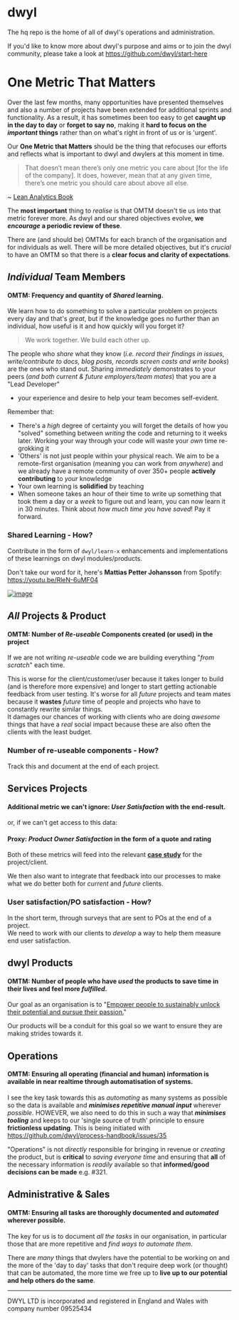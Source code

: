 # dwyl

The hq repo is the home of all of dwyl's operations and administration.

If you'd like to know more about dwyl's purpose and aims or
to join the dwyl community,
please take a look at https://github.com/dwyl/start-here


# One Metric That Matters
Over the last few months, many opportunities have presented themselves and also a number of projects have been extended for additional sprints and functionality.
As a result, it has sometimes been too easy to get **caught up in the day to day**
or **forget to say no**, making it **hard to focus on the _important_
things** rather than on what's right in front of us or is 'urgent'.  

Our **One Metric that Matters** should be the thing that refocuses our efforts
and reflects what is important to dwyl and dwylers at this moment in time.

> That doesn’t mean there’s only one metric you care about [for the life of the company]. It does, however, mean that at any given time, there’s one metric you should care about above all else.

~ [Lean Analytics Book](http://leananalyticsbook.com/one-metric-that-matters/)

The **most important** thing to _realise_ is that OMTM doesn't tie us into that
metric forever more. As dwyl and our shared objectives evolve, **we _encourage_ a periodic review of these**.

There are (and should be) OMTMs for each branch of the organisation and for individuals
as well. There will be more detailed objectives, but it's _crucial_ to have an OMTM so
that there is a **clear focus and clarity of expectations**.

## _Individual_ Team Members

#### OMTM: Frequency and quantity of _Shared_ learning.

We learn how to do something to solve a particular problem on projects every day
and that's _great_, but if the knowledge goes no further than an individual,
how useful is it and how quickly will you forget it?

> We work together. We build each other up.

The people who _share_ what they know (_i.e. record their findings in issues,
write/contribute to docs, blog posts, records screen casts and write books_)
are the ones who stand out. Sharing _immediately_ demonstrates to your peers
(_and both current & future employers/team mates_) that you are a "Lead Developer"
- your experience and desire to help your team becomes self-evident.

Remember that:
+ There's a _high_ degree of certainty you will forget the details of how you "solved" something
between _writing_ the code and returning to it weeks later. Working your way through
your code will waste your _own_ time re-grokking it
+ 'Others' is not just people within your physical reach. We aim to be a remote-first organisation (meaning you can work from _anywhere_) and we already have a remote community of over 350+ people **actively contributing** to _your_ knowledge
+ Your own learning is **solidified** by teaching
+ When someone takes an hour of their time to write up something that took them a day or a _week_ to figure out and learn, you can now learn it in 30 minutes.
Think about _how much time you have saved_! Pay it forward.


### Shared Learning - How?
Contribute in the form of `dwyl/learn-x` enhancements and implementations of these learnings on dwyl modules/products.

Don't take our word for it, here's **Mattias Petter Johansson** from Spotify: https://youtu.be/RleN-6uMF04

[![image](https://cloud.githubusercontent.com/assets/194400/26407306/a78b5174-4092-11e7-85de-d934ede8257a.png)](https://youtu.be/RleN-6uMF04)


## _All_ Projects & Product

#### OMTM: Number of _Re-useable_ Components created (or used) in the project

If we are not writing _re-useable_ code we are building everything "_from scratch_" each time.

This is worse for the client/customer/user because it takes longer to build (and is
therefore more expensive) and longer to start getting actionable feedback from user testing.
It's worse for all _future_ projects and team mates because it **wastes** _future_ time
of people and projects who have to constantly rewrite similar things.    
It damages our chances of working with clients who are doing _awesome_ things that have
a _real_ social impact because these are also often the clients with the least budget.

### Number of re-useable components - How?
Track this and document at the end of each project.

## Services Projects

#### Additional metric we can't ignore: _User Satisfaction_ with the end-result.
or, if we can't get access to this data:
#### Proxy: _Product Owner Satisfaction_ in the form of a quote and rating

Both of these metrics will feed into the relevant  [**case study**](https://github.com/dwyl/hq/issues/274) for the project/client.

We then also want to integrate that feedback into our processes to make what we do better both for _current_ and _future_ clients.

### User satisfaction/PO satisfaction - How?
In the short term, through surveys that are sent to POs at the end of a project.   
We need to work with our clients to _develop_ a way to help them measure end user satisfaction.



##  dwyl Products

#### OMTM: Number of people who have _used_ the products to **save time** in their lives and feel more _fulfilled_.

Our goal as an organisation is to "[Empower people to sustainably unlock their potential and pursue their passion.](https://github.com/dwyl/phase-two#our-goalmission)"

Our products will be a conduit for this goal so we want to ensure they are making strides towards it.


## Operations

#### OMTM: Ensuring all operating (financial and human) information is available in near realtime through automatisation of systems.

I see the key task towards this as _automating_ as many systems as possible so the data
is available and ***minimises repetitive manual input*** wherever _possible_.
HOWEVER, we also need to do this in such a way that ***minimises tooling*** and keeps
to our 'single source of truth' principle to ensure **frictionless updating**.
This is being initiated with https://github.com/dwyl/process-handbook/issues/35

"Operations" is not _directly_ responsible for bringing in revenue or _creating_ the
product, but is **critical** to _saving everyone time_ and ensuring that **all** of
the necessary information is _readily_ available so that **informed/good decisions
can be made** e.g. #321.


## Administrative & Sales

#### OMTM: Ensuring all tasks are thoroughly documented and _automated_ wherever possible.

The key for us is to document _all the tasks_ in our organisation, in particular
those that are more repetitive and _find ways to automate them_.

There are _many_ things that dwylers have the potential to be working on and
the more of the 'day to day' tasks that don't require deep work (or thought) that
can be automated, the more time we free up to **live up to our potential and help
others do the same**.

------


DWYL LTD is incorporated and registered in England and Wales with company number 09525434
